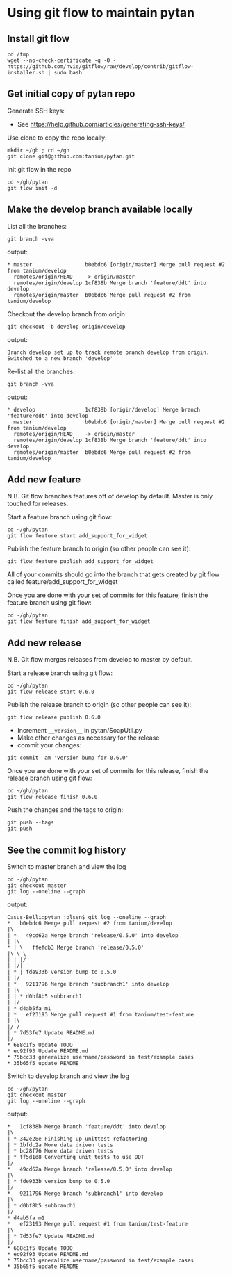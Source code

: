 # Using git flow to maintain pytan

## Install git flow

```
cd /tmp
wget --no-check-certificate -q -O - https://github.com/nvie/gitflow/raw/develop/contrib/gitflow-installer.sh | sudo bash
```

## Get initial copy of pytan repo

Generate SSH keys:
  * See https://help.github.com/articles/generating-ssh-keys/

Use clone to copy the repo locally:
```
mkdir ~/gh ; cd ~/gh
git clone git@github.com:tanium/pytan.git
```

Init git flow in the repo
```
cd ~/gh/pytan
git flow init -d
```

## Make the develop branch available locally

List all the branches:

```
git branch -vva
```

output:
```
* master                 b0ebdc6 [origin/master] Merge pull request #2 from tanium/develop
  remotes/origin/HEAD    -> origin/master
  remotes/origin/develop 1cf838b Merge branch 'feature/ddt' into develop
  remotes/origin/master  b0ebdc6 Merge pull request #2 from tanium/develop
```

Checkout the develop branch from origin:

```
git checkout -b develop origin/develop
```

output:
```
Branch develop set up to track remote branch develop from origin.
Switched to a new branch 'develop'
```

Re-list all the branches:

```
git branch -vva
```

output:
```
* develop                1cf838b [origin/develop] Merge branch 'feature/ddt' into develop
  master                 b0ebdc6 [origin/master] Merge pull request #2 from tanium/develop
  remotes/origin/HEAD    -> origin/master
  remotes/origin/develop 1cf838b Merge branch 'feature/ddt' into develop
  remotes/origin/master  b0ebdc6 Merge pull request #2 from tanium/develop
```

## Add new feature

N.B. Git flow branches features off of develop by default. Master is only touched for releases.

Start a feature branch using git flow:
```
cd ~/gh/pytan
git flow feature start add_support_for_widget
```

Publish the feature branch to origin (so other people can see it):
```
git flow feature publish add_support_for_widget
```

All of your commits should go into the branch that gets created by git flow called feature/add_support_for_widget

Once you are done with your set of commits for this feature, finish the feature branch using git flow:
```
cd ~/gh/pytan
git flow feature finish add_support_for_widget
```

## Add new release

N.B. Git flow merges releases from develop to master by default.

Start a release branch using git flow:
```
cd ~/gh/pytan
git flow release start 0.6.0
```

Publish the release branch to origin (so other people can see it):
```
git flow release publish 0.6.0
```

 * Increment ```__version__``` in pytan/SoapUtil.py
 * Make other changes as necessary for the release
 * commit your changes:

```
git commit -am 'version bump for 0.6.0'
```

Once you are done with your set of commits for this release, finish the release branch using git flow:
```
cd ~/gh/pytan
git flow release finish 0.6.0
```

Push the changes and the tags to origin:
```
git push --tags
git push
```

## See the commit log history

Switch to master branch and view the log
```
cd ~/gh/pytan
git checkout master
git log --oneline --graph
```

output:
```
Casus-Belli:pytan jolsen$ git log --oneline --graph
*   b0ebdc6 Merge pull request #2 from tanium/develop
|\
| *   49cd62a Merge branch 'release/0.5.0' into develop
| |\
* | \   ffefdb3 Merge branch 'release/0.5.0'
|\ \ \
| | |/
| |/|
| * | fde933b version bump to 0.5.0
| |/
| *   9211796 Merge branch 'subbranch1' into develop
| |\
| | * d0bf8b5 subbranch1
| |/
| * d4ab5fa m1
| *   ef23193 Merge pull request #1 from tanium/test-feature
| |\
|/ /
| * 7d53fe7 Update README.md
|/
* 688c1f5 Update TODO
* ec92f93 Update README.md
* 75bcc33 generalize username/password in test/example cases
* 35b65f5 update README
```

Switch to develop branch and view the log
```
cd ~/gh/pytan
git checkout master
git log --oneline --graph
```

output:
```
*   1cf838b Merge branch 'feature/ddt' into develop
|\
| * 342e28e Finishing up unittest refactoring
| * 1bfdc2a More data driven tests
| * bc28f76 More data driven tests
| * ff5d1d8 Converting unit tests to use DDT
|/
*   49cd62a Merge branch 'release/0.5.0' into develop
|\
| * fde933b version bump to 0.5.0
|/
*   9211796 Merge branch 'subbranch1' into develop
|\
| * d0bf8b5 subbranch1
|/
* d4ab5fa m1
*   ef23193 Merge pull request #1 from tanium/test-feature
|\
| * 7d53fe7 Update README.md
|/
* 688c1f5 Update TODO
* ec92f93 Update README.md
* 75bcc33 generalize username/password in test/example cases
* 35b65f5 update README
```
